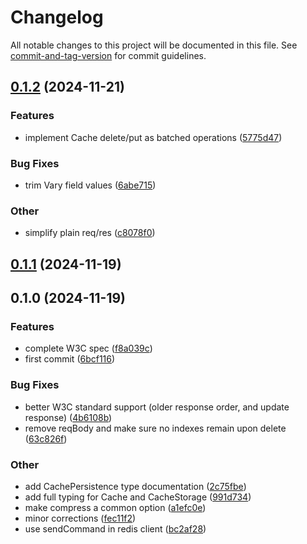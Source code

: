 # Changelog

All notable changes to this project will be documented in this file. See [commit-and-tag-version](https://github.com/absolute-version/commit-and-tag-version) for commit guidelines.

## [0.1.2](https://github.com/esroyo/web-cache-api-persistence/compare/v0.1.1...v0.1.2) (2024-11-21)


### Features

* implement Cache delete/put as batched operations ([5775d47](https://github.com/esroyo/web-cache-api-persistence/commit/5775d474ff943a3aa1eb9b4a86b30f5418bd591d))


### Bug Fixes

* trim Vary field values ([6abe715](https://github.com/esroyo/web-cache-api-persistence/commit/6abe7155a0dc74be92250c30bd8667708e26a166))


### Other

* simplify plain req/res ([c8078f0](https://github.com/esroyo/web-cache-api-persistence/commit/c8078f04d8e304017a444a5fa4f4322c48e3c941))

## [0.1.1](https://github.com/esroyo/web-cache-api-persistence/compare/v0.1.0...v0.1.1) (2024-11-19)

## 0.1.0 (2024-11-19)


### Features

* complete W3C spec ([f8a039c](https://github.com/esroyo/web-cache-api-persistence/commit/f8a039cf4bd44b3156b66bbdd939bbfdea4db391))
* first commit ([6bcf116](https://github.com/esroyo/web-cache-api-persistence/commit/6bcf11619ac59ef34e7ad0ef10b7926040482dd0))


### Bug Fixes

* better W3C standard support (older response order, and update response) ([4b6108b](https://github.com/esroyo/web-cache-api-persistence/commit/4b6108b5e6ea6468088e73672c547ab949f474f8))
* remove reqBody and make sure no indexes remain upon delete ([63c826f](https://github.com/esroyo/web-cache-api-persistence/commit/63c826f3e6ebc6b02180cd4fd4e972e966fa080e))


### Other

* add CachePersistence type documentation ([2c75fbe](https://github.com/esroyo/web-cache-api-persistence/commit/2c75fbebcb3c061069a0947c5787cd35d26f6e15))
* add full typing for Cache and CacheStorage ([991d734](https://github.com/esroyo/web-cache-api-persistence/commit/991d73488a970345d04e0926e1a90d04b28d022c))
* make compress a common option ([a1efc0e](https://github.com/esroyo/web-cache-api-persistence/commit/a1efc0edc35b1cc1c95c7a23843d23edeafe500c))
* minor corrections ([fec11f2](https://github.com/esroyo/web-cache-api-persistence/commit/fec11f2c335d7a6ae0dfcd120d785990acdc92b7))
* use sendCommand in redis client ([bc2af28](https://github.com/esroyo/web-cache-api-persistence/commit/bc2af28945af001386247479a48c7131c9c2037d))
